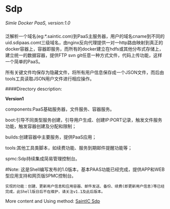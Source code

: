 # Sdp
*Simle Docker PaaS, version:1.0*

###
  泛解析一个域名(eg:*.saintic.com)到PaaS主服务器，用户的域名cname到不同的uid.sdipaas.comt三级域名，由nginx反向代理提供一对一http路由映射到真正的docker容器上，容器即服务，而所有的docker建立在hdfs或其他分布式存储上，建立统一的数据容器，提供FTP svn git任意一种方式文件，代码上传功能，这样一个简单的PaaS。

  所有关键文件均保存为隐藏文件，将所有用户信息保存成一个JSON文件，而后由tools工具读取JSON用户文件进行相应操作。

####Directory description:

**Version1**

components:PaaS基础服务器，文件服务、容器服务。

boot:引导不同类型服务创建，引导用户生成、创建IP:PORT记录，触发文件服务功能，触发容器创建及分配和限制；

builds:创建容器中主要服务，提供PaaS应用；

tools:其他工具类脚本，如续费功能、服务到期邮件提醒功能等；

spmc:Sdp持续集成简易管理控制台。

#Note:
    这是Shell编写发布的1.0版本，基本PAAS功能已经完成，提供APP和WEB型应用支持和网页版SPMC控制台。

    实现的功能：创建、更新用户信息和应用容器、邮件发送、备份、续费(即更新用户信息)等已经完成，此Shell版日后不在维护，请关注v1.1及此后版本。


More content and Using method: [SaintIC Sdp](http://saintic.com/sdp)
